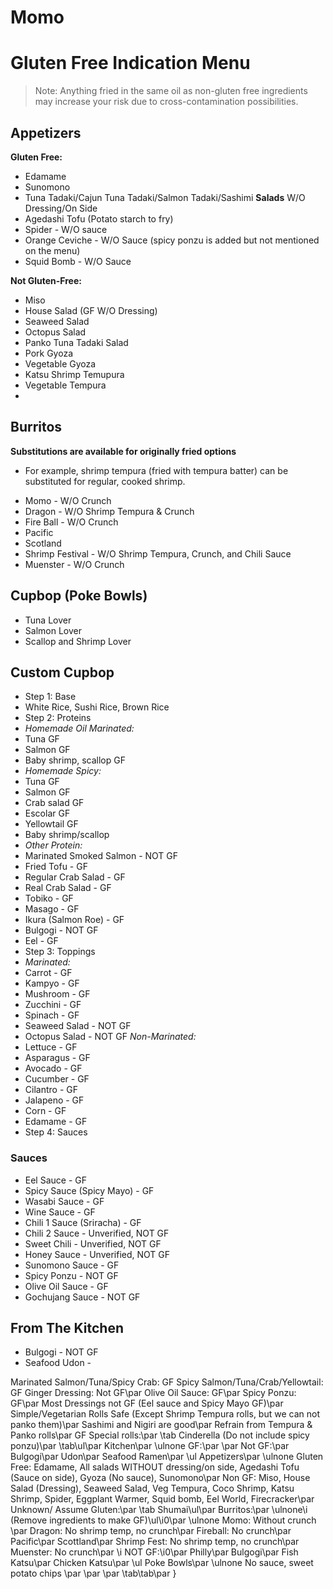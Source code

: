 # Momo

# Gluten Free Indication Menu

>Note: Anything fried in the same oil as non-gluten free ingredients may increase your risk due to cross-contamination possibilities.

## Appetizers

**Gluten Free:**

* Edamame
* Sunomono
* Tuna Tadaki/Cajun Tuna Tadaki/Salmon Tadaki/Sashimi **Salads** W/O Dressing/On Side
* Agedashi Tofu (Potato starch to fry)
* Spider - W/O sauce
* Orange Ceviche - W/O Sauce (spicy ponzu is added but not mentioned on the menu)
* Squid Bomb - W/O Sauce

**Not Gluten-Free:**

* Miso
* House Salad (GF W/O Dressing)
* Seaweed Salad
* Octopus Salad
* Panko Tuna Tadaki Salad
* Pork Gyoza
* Vegetable Gyoza
* Katsu Shrimp Temupura
* Vegetable Tempura
* 

## Burritos
**Substitutions are available for originally fried options**
- For example, shrimp tempura (fried with tempura batter) can be substituted for regular, cooked shrimp.
* Momo - W/O Crunch
* Dragon - W/O Shrimp Tempura & Crunch
* Fire Ball - W/O Crunch
* Pacific
* Scotland
* Shrimp Festival - W/O Shrimp Tempura, Crunch, and Chili Sauce
* Muenster - W/O Crunch

## Cupbop (Poke Bowls)
* Tuna Lover
* Salmon Lover
* Scallop and Shrimp Lover

## Custom Cupbop
* Step 1: Base
 * White Rice, Sushi Rice, Brown Rice
* Step 2: Proteins
 * *Homemade Oil Marinated:*
 * Tuna GF
 * Salmon GF
 * Baby shrimp, scallop GF
 * *Homemade Spicy:*
 * Tuna GF
 * Salmon GF
 * Crab salad GF
 * Escolar GF
 * Yellowtail GF
 * Baby shrimp/scallop
 * *Other Protein:*
 * Marinated Smoked Salmon - NOT GF
 * Fried Tofu - GF
 * Regular Crab Salad - GF
 * Real Crab Salad - GF
 * Tobiko - GF
 * Masago - GF
 * Ikura (Salmon Roe) - GF
 * Bulgogi - NOT GF
 * Eel - GF
* Step 3: Toppings
 * *Marinated:*
 * Carrot - GF
 * Kampyo - GF
 * Mushroom - GF
 * Zucchini - GF
 * Spinach - GF
 * Seaweed Salad - NOT GF
 * Octopus Salad - NOT GF
 *Non-Marinated:*
 * Lettuce - GF
 * Asparagus - GF
 * Avocado - GF
 * Cucumber - GF
 * Cilantro - GF
 * Jalapeno - GF
 * Corn - GF
 * Edamame - GF
* Step 4: Sauces
### Sauces
* Eel Sauce - GF
* Spicy Sauce (Spicy Mayo) - GF
* Wasabi Sauce - GF
* Wine Sauce - GF
* Chili 1 Sauce (Sriracha) - GF
* Chili 2 Sauce - Unverified, NOT GF
* Sweet Chili - Unverified, NOT GF
* Honey Sauce - Unverified, NOT GF
* Sunomono Sauce - GF
* Spicy Ponzu - NOT GF
* Olive Oil Sauce - GF
* Gochujang Sauce - NOT GF

## From The Kitchen
* Bulgogi - NOT GF
* Seafood Udon - 

Marinated Salmon/Tuna/Spicy Crab: GF
Spicy Salmon/Tuna/Crab/Yellowtail: GF
Ginger Dressing: Not GF\par
Olive Oil Sauce: GF\par
Spicy Ponzu: GF\par
Most Dressings not GF (Eel sauce and Spicy Mayo GF)\par
Simple/Vegetarian Rolls Safe (Except Shrimp Tempura rolls, but we can not panko them)\par
Sashimi and Nigiri are good\par
Refrain from Tempura & Panko rolls\par
GF Special rolls:\par
\tab Cinderella (Do not include spicy ponzu)\par
\tab\ul\par
Kitchen\par
\ulnone GF:\par
\par
Not GF:\par
Bulgogi\par
Udon\par
Seafood Ramen\par
\ul Appetizers\par
\ulnone Gluten Free: Edamame, All salads WITHOUT dressing/on side, Agedashi Tofu (Sauce on side), Gyoza (No sauce), Sunomono\par
Non GF: Miso, House Salad (Dressing), Seaweed Salad, Veg Tempura, Coco Shrimp, Katsu Shrimp, Spider, Eggplant Warmer, Squid bomb, Eel World, Firecracker\par
Unknown/ Assume Gluten:\par
\tab Shumai\ul\par
Burritos:\par
\ulnone\i (Remove ingredients to make GF)\ul\i0\par
\ulnone Momo: Without crunch \par
Dragon: No shrimp temp, no crunch\par
Fireball: No crunch\par
Pacific\par
Scottland\par
Shrimp Fest: No shrimp temp, no crunch\par
Muenster: No crunch\par
\i NOT GF:\i0\par
Philly\par
Bulgogi\par
Fish Katsu\par
Chicken Katsu\par
\ul Poke Bowls\par
\ulnone No sauce, sweet potato chips \par
\par
\par
\tab\tab\par
}
 
